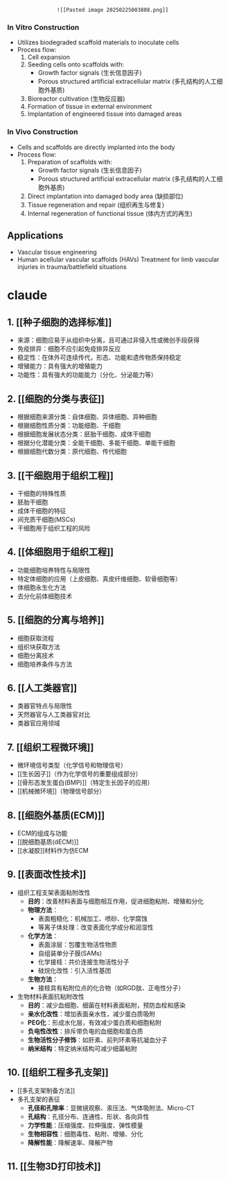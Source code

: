 					![[Pasted image 20250225003808.png]]


### In Vitro Construction
- Utilizes biodegraded scaffold materials to inoculate cells
- Process flow:
  1. Cell expansion 
  2. Seeding cells onto scaffolds with:
     - Growth factor signals (生长信息因子)
     - Porous structured artificial extracellular matrix (多孔结构的人工细胞外基质)
  3. Bioreactor cultivation (生物反应器)
  4. Formation of tissue in external environment
  5. Implantation of engineered tissue into damaged areas

### In Vivo Construction
- Cells and scaffolds are directly implanted into the body
- Process flow:
  1. Preparation of scaffolds with:
     - Growth factor signals (生长信息因子)
     - Porous structured artificial extracellular matrix (多孔结构的人工细胞外基质)
  2. Direct implantation into damaged body area (缺损部位)
  3. Tissue regeneration and repair (组织再生与修复)
  4. Internal regeneration of functional tissue (体内方式的再生)

## Applications
- Vascular tissue engineering
- Human acellular vascular scaffolds (HAVs)
	Treatment for limb vascular injuries in trauma/battlefield situations



#  claude
## 1. [[种子细胞的选择标准]]

- 来源：细胞应易于从组织中分离，且可通过非侵入性或微创手段获得
- 免疫排异：细胞不应引起免疫排异反应
- 稳定性：在体外可连续传代，形态、功能和遗传物质保持稳定
- 增殖能力：具有强大的增殖能力
- 功能性：具有强大的功能能力（分化、分泌能力等）

## 2. [[细胞的分类与表征]]

- 根据细胞来源分类：自体细胞、异体细胞、异种细胞
- 根据细胞性质分类：功能细胞、干细胞
- 根据细胞发展状态分类：胚胎干细胞、成体干细胞
- 根据分化潜能分类：全能干细胞、多能干细胞、单能干细胞
- 根据细胞代数分类：原代细胞、传代细胞

## 3. [[干细胞用于组织工程]]

- 干细胞的特殊性质
- 胚胎干细胞
- 成体干细胞的特征
- 间充质干细胞(MSCs)
- 干细胞用于组织工程的风险

## 4. [[体细胞用于组织工程]]

- 功能细胞培养特性与局限性
- 特定体细胞的应用（上皮细胞、真皮纤维细胞、软骨细胞等）
- 体细胞永生化方法
- 去分化前体细胞技术

## 5. [[细胞的分离与培养]]

- 细胞获取流程
- 组织块获取方法
- 细胞分离技术
- 细胞培养条件与方法

## 6. [[人工类器官]]

- 类器官特点与局限性
- 天然器官与人工类器官对比
- 类器官应用领域

## 7. [[组织工程微环境]]

- 微环境信号类型（化学信号和物理信号）
- [[生长因子]]（作为化学信号的重要组成部分）
- [[骨形态发生蛋白(BMP)]]（特定生长因子的应用）
- [[机械微环境]]（物理信号部分）

## 8. [[细胞外基质(ECM)]]

- ECM的组成与功能
- [[脱细胞基质(dECM)]]
- [[水凝胶]]材料作为仿ECM

## 9. [[表面改性技术]]

- 组织工程支架表面粘附改性
	- **目的**：改善材料表面与细胞相互作用，促进细胞粘附、增殖和分化
	- **物理方法**：
	    - 表面粗糙化：机械加工、喷砂、化学腐蚀
	    - 等离子体处理：改变表面化学成分和润湿性
	- **化学方法**：
	    - 表面涂层：包覆生物活性物质
	    - 自组装单分子膜(SAMs)
	    - 化学接枝：共价连接生物活性分子
	    - 硅烷化改性：引入活性基团
	- **生物方法**：
	    - 接枝具有粘附位点的化合物（如RGD肽、正电性分子）
- 生物材料表面抗粘附改性
	- **目的**：减少血细胞、细菌在材料表面粘附，预防血栓和感染
	- **亲水化改性**：增加表面亲水性，减少蛋白质吸附
	- **PEG化**：形成水化层，有效减少蛋白质和细胞粘附
	- **负电性改性**：排斥带负电的血细胞和蛋白质
	- **生物活性分子修饰**：如肝素、前列环素等抗凝血分子
	- **纳米结构**：特定纳米结构可减少细菌粘附

## 10. [[组织工程多孔支架]]

- [[多孔支架制备方法]]
- 多孔支架的表征
	- **孔径和孔隙率**：显微镜观察、汞压法、气体吸附法、Micro-CT
	- **孔结构**：孔径分布、连通性、形状、各向异性
	- **力学性能**：压缩强度、拉伸强度、弹性模量
	- **生物相容性**：细胞毒性、粘附、增殖、分化
	- **降解性能**：降解速率、降解产物

## 11. [[生物3D打印技术]]


